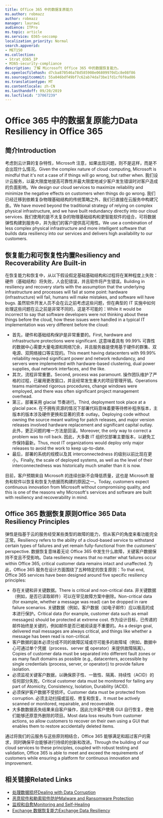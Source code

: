 ```yaml
---
title: Office 365 中的数据复原能力
ms.author: robmazz
author: robmazz
manager: laurawi
audience: ITPro
ms.topic: article
ms.service: O365-seccomp
localization_priority: Normal
search.appverid:
- MET150
ms.collection:
- Strat_O365_IP
- M365-security-compliance
description: 了解 Microsoft Office 365 中的数据恢复能力。
ms.openlocfilehash: d7cba870546a78d585908e06809970d1c8e08f86
ms.sourcegitcommit: 55a046bdf49bf7c62ab74da73be1fd1cf6f0ad86
ms.translationtype: MT
ms.contentlocale: zh-CN
ms.lasthandoff: 09/20/2019
ms.locfileid: "37067239"
---
```

# <a name="data-resiliency-in-office-365"></a><span data-ttu-id="78ff5-103">Office 365 中的数据复原能力</span><span class="sxs-lookup"><span data-stu-id="78ff5-103">Data Resiliency in Office 365</span></span>

## <a name="introduction"></a><span data-ttu-id="78ff5-104">简介</span><span class="sxs-lookup"><span data-stu-id="78ff5-104">Introduction</span></span>
<span data-ttu-id="78ff5-105">考虑到云计算的复杂特性，Microsoft 注意，如果出现问题，则不是这样，而是不会出现什么情况。</span><span class="sxs-lookup"><span data-stu-id="78ff5-105">Given the complex nature of cloud computing, Microsoft is mindful that it's not a case of if things will go wrong, but rather when.</span></span> <span data-ttu-id="78ff5-106">我们设计云服务，以最大限度地提高可靠性并最大限度地减少客户发生错误时对客户造成的负面影响。</span><span class="sxs-lookup"><span data-stu-id="78ff5-106">We design our cloud services to maximize reliability and minimize the negative effects on customers when things do go wrong.</span></span> <span data-ttu-id="78ff5-107">我们已经迁移到依赖复杂物理基础结构的传统策略之外，我们已直接在云服务中构建冗余。</span><span class="sxs-lookup"><span data-stu-id="78ff5-107">We have moved beyond the traditional strategy of relying on complex physical infrastructure, and we have built redundancy directly into our cloud services.</span></span> <span data-ttu-id="78ff5-108">我们使用的是不太复杂的物理基础结构和更智能软件的组合，可将数据弹性构建到服务中，并为我们的客户提供高可用性。</span><span class="sxs-lookup"><span data-stu-id="78ff5-108">We use a combination of less complex physical infrastructure and more intelligent software that builds data resiliency into our services and delivers high availability to our customers.</span></span> 

## <a name="resiliency-and-recoverability-are-built-in"></a><span data-ttu-id="78ff5-109">恢复能力和可恢复性内置</span><span class="sxs-lookup"><span data-stu-id="78ff5-109">Resiliency and Recoverability Are Built-in</span></span> 
<span data-ttu-id="78ff5-110">在恢复能力和恢复中，从以下假设假定基础基础结构和过程将在某种程度上失败：硬件（基础结构）将失败，人会犯错误，并且软件将产生错误。</span><span class="sxs-lookup"><span data-stu-id="78ff5-110">Building in resiliency and recovery starts with the assumption that the underlying infrastructure and processes will fail at some point: hardware (infrastructure) will fail, humans will make mistakes, and software will have bugs.</span></span> <span data-ttu-id="78ff5-111">虽然软件开发人员不会在云之前考虑这些问题，但在典型的 IT 实施中如何处理这些问题在云之前是非常不同的，这是不可能的：</span><span class="sxs-lookup"><span data-stu-id="78ff5-111">While it would be incorrect to say that software developers were not thinking about these things before the cloud, how these issues were handled in a typical IT implementation was very different before the cloud:</span></span> 
- <span data-ttu-id="78ff5-112">首先，硬件和基础结构保护是非常重要的。</span><span class="sxs-lookup"><span data-stu-id="78ff5-112">First, hardware and infrastructure protections were significant.</span></span> <span data-ttu-id="78ff5-113">这意味着具有 99.99% 可靠性的数据中心需要大量电源和网络冗余，并且服务器是使用基于硬件的群集、双电源、双网络接口等实现的。</span><span class="sxs-lookup"><span data-stu-id="78ff5-113">This meant having datacenters with 99.99% reliability required significant power and network redundancy, and servers were implemented with hardware-based clustering, dual power supplies, dual network interfaces, and the like.</span></span> 
- <span data-ttu-id="78ff5-114">其次，流程非常重要。</span><span class="sxs-lookup"><span data-stu-id="78ff5-114">Second, process was paramount.</span></span> <span data-ttu-id="78ff5-115">操作团队维护了严格的过程，已雇用更改窗口，并且经常发生重大的项目管理开销。</span><span class="sxs-lookup"><span data-stu-id="78ff5-115">Operations teams maintained rigorous procedures, change windows were employed, and there was often significant project management overhead.</span></span> 
- <span data-ttu-id="78ff5-116">第三，部署采用 glacial 节奏进行。</span><span class="sxs-lookup"><span data-stu-id="78ff5-116">Third, deployment took place at a glacial pace.</span></span> <span data-ttu-id="78ff5-117">在不拥有资源的情况下部署代码意味着要等待修补程序版本，主版本的版本涉及硬件更换和显著的资本 outlay。</span><span class="sxs-lookup"><span data-stu-id="78ff5-117">Deploying code without owning the source meant waiting for patch releases, and major version releases involved hardware replacement and significant capital outlay.</span></span> <span data-ttu-id="78ff5-118">此外，更正问题的唯一方法是回滚。</span><span class="sxs-lookup"><span data-stu-id="78ff5-118">Moreover, the only way to correct a problem was to roll back.</span></span> <span data-ttu-id="78ff5-119">因此，大多数 IT 组织仅部署主要版本，以避免工作保持最新。</span><span class="sxs-lookup"><span data-stu-id="78ff5-119">Thus, most IT organizations would deploy only major releases to avoid the work to keep up-to-date.</span></span> 
- <span data-ttu-id="78ff5-120">最后，部署的系统的规模以及其 interconnectedness 的级别以前比现在更小。</span><span class="sxs-lookup"><span data-stu-id="78ff5-120">Finally, the scale of deployed systems, as well as the level of their interconnectedness was historically much smaller than it is now.</span></span> 

<span data-ttu-id="78ff5-121">目前，客户预期来自 Microsoft 的连续创新不会降低质量，这也是 Microsoft 服务和软件以恢复和恢复为依据而构建的原因之一。</span><span class="sxs-lookup"><span data-stu-id="78ff5-121">Today, customers expect continuous innovation from Microsoft without compromising quality, and this is one of the reasons why Microsoft's services and software are built with resiliency and recoverability in mind.</span></span> 

## <a name="office-365-data-resiliency-principles"></a><span data-ttu-id="78ff5-122">Office 365 数据恢复原则</span><span class="sxs-lookup"><span data-stu-id="78ff5-122">Office 365 Data Resiliency Principles</span></span> 
<span data-ttu-id="78ff5-123">弹性是指基于云的服务经受某些类型的故障的能力，但从客户的角度来看功能完全正常。</span><span class="sxs-lookup"><span data-stu-id="78ff5-123">Resiliency refers to the ability of a cloud-based service to withstand certain types of failures and yet remain fully-functional from the customers' perspective.</span></span> <span data-ttu-id="78ff5-124">数据恢复意味着无论 Office 365 中发生什么故障，关键客户数据保持不变且不受影响。</span><span class="sxs-lookup"><span data-stu-id="78ff5-124">Data resiliency means that no matter what failures occur within Office 365, critical customer data remains intact and unaffected.</span></span> <span data-ttu-id="78ff5-125">为此，Office 365 服务在设计方面围绕了五种特定的恢复原则：</span><span class="sxs-lookup"><span data-stu-id="78ff5-125">To that end, Office 365 services have been designed around five specific resiliency principles:</span></span> 
- <span data-ttu-id="78ff5-126">存在关键和非关键数据。</span><span class="sxs-lookup"><span data-stu-id="78ff5-126">There is critical and non-critical data.</span></span> <span data-ttu-id="78ff5-127">非关键数据（例如，是否已读取邮件）可以在罕见故障方案中删除。</span><span class="sxs-lookup"><span data-stu-id="78ff5-127">Non-critical data (for example, whether a message was read) can be dropped in rare failure scenarios.</span></span> <span data-ttu-id="78ff5-128">关键数据（例如，客户数据（如电子邮件）应以极高的成本进行保护。</span><span class="sxs-lookup"><span data-stu-id="78ff5-128">Critical data (for example, customer data such as email messages) should be protected at extreme cost.</span></span> <span data-ttu-id="78ff5-129">作为设计目标，已传递的邮件始终是关键的，例如邮件是否已被阅读是不重要的。</span><span class="sxs-lookup"><span data-stu-id="78ff5-129">As a design goal, delivered mail messages are always critical, and things like whether a message has been read is non-critical.</span></span> 
- <span data-ttu-id="78ff5-130">客户数据的副本必须分成不同的故障区域或尽可能多的故障域（例如，数据中心可通过单个凭据（process、server 或 operator）来提供故障隔离）。</span><span class="sxs-lookup"><span data-stu-id="78ff5-130">Copies of customer data must be separated into different fault zones or as many fault domains as possible (e.g., datacenters, accessible by single credentials (process, server, or operator)) to provide failure isolation.</span></span> 
- <span data-ttu-id="78ff5-131">必须监视关键客户数据，以确保原子性、一致性、隔离、持续性（ACID）的任何部分失败。</span><span class="sxs-lookup"><span data-stu-id="78ff5-131">Critical customer data must be monitored for failing any part of Atomicity, Consistency, Isolation, Durability (ACID).</span></span> 
- <span data-ttu-id="78ff5-132">必须保护客户数据不受损坏。</span><span class="sxs-lookup"><span data-stu-id="78ff5-132">Customer data must be protected from corruption.</span></span> <span data-ttu-id="78ff5-133">必须主动扫描或监视、修复和恢复。</span><span class="sxs-lookup"><span data-stu-id="78ff5-133">It must be actively scanned or monitored, repairable, and recoverable.</span></span> 
- <span data-ttu-id="78ff5-134">大多数数据丢失结果来自客户操作，因此允许客户使用 GUI 自行恢复，使他们能够还原意外删除的项目。</span><span class="sxs-lookup"><span data-stu-id="78ff5-134">Most data loss results from customer actions, so allow customers to recover on their own using a GUI that enables them to restore accidentally deleted items.</span></span> 
 
<span data-ttu-id="78ff5-135">通过将我们的云服务与这些原则相结合，Office 365 能够满足和超过客户的需求，同时确保平台能够进行持续的创新和改进。</span><span class="sxs-lookup"><span data-stu-id="78ff5-135">Through the building of our cloud services to these principles, coupled with robust testing and validation, Office 365 is able to meet and exceed the requirements of customers while ensuring a platform for continuous innovation and improvement.</span></span> 

## <a name="related-links"></a><span data-ttu-id="78ff5-136">相关链接</span><span class="sxs-lookup"><span data-stu-id="78ff5-136">Related Links</span></span>

- [<span data-ttu-id="78ff5-137">处理数据损坏</span><span class="sxs-lookup"><span data-stu-id="78ff5-137">Dealing with Data Corruption</span></span>](office-365-dealing-with-data-corruption.md)
- [<span data-ttu-id="78ff5-138">恶意软件和勒索软件防护</span><span class="sxs-lookup"><span data-stu-id="78ff5-138">Malware and Ransomware Protection</span></span>](office-365-malware-and-ransomware-protection.md)
- [<span data-ttu-id="78ff5-139">监视和自愈</span><span class="sxs-lookup"><span data-stu-id="78ff5-139">Monitoring and Self-Healing</span></span>](office-365-monitoring-and-self-healing.md)
- [<span data-ttu-id="78ff5-140">Exchange 数据恢复能力</span><span class="sxs-lookup"><span data-stu-id="78ff5-140">Exchange Data Resiliency</span></span>](office-365-exchange-data-resiliency.md)